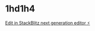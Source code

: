 # 1hd1h4

[Edit in StackBlitz next generation editor ⚡️](https://stackblitz.com/~/github.com/pedroestabruxelles/1hd1h4)